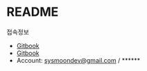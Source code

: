 # README

접속정보&#x20;

* [Gitbook](https://github.com/sysmoondev/book-cloud-native-ml-service)
* [Gitbook](https://app.gitbook.com/s/Yb36TWm2by2dVVZC6TUt/)
* Account: sysmoondev@gmail.com / \*\*\*\*\*\*
